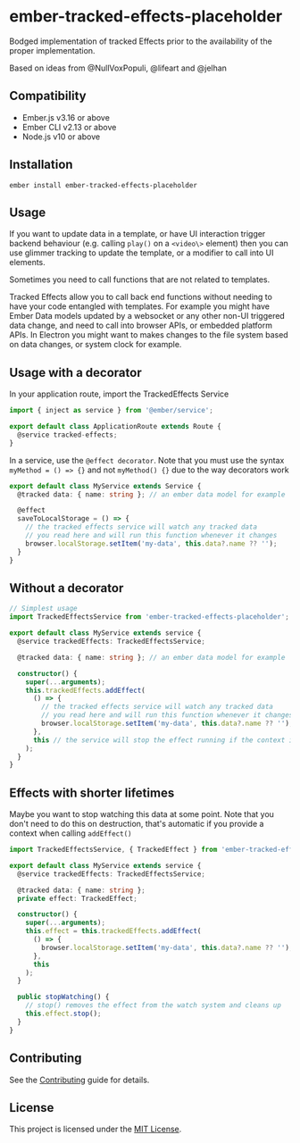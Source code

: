 ember-tracked-effects-placeholder
==============================================================================

Bodged implementation of tracked Effects prior to the availability of the proper
implementation.

Based on ideas from @NullVoxPopuli, @lifeart and @jelhan

Compatibility
------------------------------------------------------------------------------

* Ember.js v3.16 or above
* Ember CLI v2.13 or above
* Node.js v10 or above


Installation
------------------------------------------------------------------------------

```
ember install ember-tracked-effects-placeholder
```


Usage
------------------------------------------------------------------------------

If you want to update data in a template, or have UI interaction trigger backend
behaviour (e.g. calling `play()` on a `<video\>` element) then you can use glimmer
tracking to update the template, or a modifier to call into UI elements.

Sometimes you need to call functions that are not related to templates.

Tracked Effects allow you to call back end functions without needing to have
your code entangled with templates. For example you might have Ember Data
models updated by a websocket or any other non-UI triggered data change, and
need to call into browser APIs, or embedded platform APIs. In Electron you
might want to makes changes to the file system based on data changes, or 
system clock for example. 

## Usage with a decorator

In your application route, import the TrackedEffects Service

```ts
import { inject as service } from '@ember/service';

export default class ApplicationRoute extends Route {
  @service tracked-effects;
}
```

In a service, use the `@effect decorator`.
Note that you must use the syntax `myMethod = () => {}` and 
not `myMethod() {}` due to the way decorators work

```ts
export default class MyService extends Service {
  @tracked data: { name: string }; // an ember data model for example

  @effect
  saveToLocalStorage = () => {
    // the tracked effects service will watch any tracked data
    // you read here and will run this function whenever it changes
    browser.localStorage.setItem('my-data', this.data?.name ?? '');
  }
}
```

## Without a decorator
```ts
// Simplest usage
import TrackedEffectsService from 'ember-tracked-effects-placeholder';

export default class MyService extends service {
  @service trackedEffects: TrackedEffectsService;

  @tracked data: { name: string }; // an ember data model for example

  constructor() {
    super(...arguments);
    this.trackedEffects.addEffect(
      () => { 
        // the tracked effects service will watch any tracked data
        // you read here and will run this function whenever it changes
        browser.localStorage.setItem('my-data', this.data?.name ?? '');
      },
      this // the service will stop the effect running if the context is destroyed
    );
  }
}
```

## Effects with shorter lifetimes

Maybe you want to stop watching this data at some point.
Note that you don't need to do this on destruction, that's automatic
if you provide a context when calling `addEffect()`


```ts
import TrackedEffectsService, { TrackedEffect } from 'ember-tracked-effects-placeholder';

export default class MyService extends service {
  @service trackedEffects: TrackedEffectsService;

  @tracked data: { name: string }; 
  private effect: TrackedEffect;

  constructor() {
    super(...arguments);
    this.effect = this.trackedEffects.addEffect(
      () => { 
        browser.localStorage.setItem('my-data', this.data?.name ?? '');
      },
      this
    );
  }

  public stopWatching() {
    // stop() removes the effect from the watch system and cleans up
    this.effect.stop();
  }
}
```


Contributing
------------------------------------------------------------------------------

See the [Contributing](CONTRIBUTING.md) guide for details.


License
------------------------------------------------------------------------------

This project is licensed under the [MIT License](LICENSE.md).

